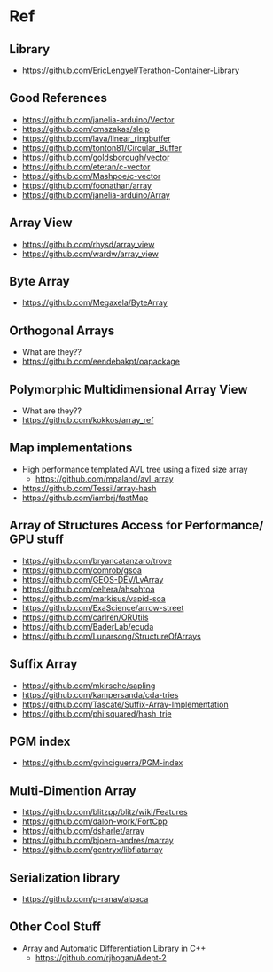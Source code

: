 # Ref

## Library

* https://github.com/EricLengyel/Terathon-Container-Library

## Good References

* https://github.com/janelia-arduino/Vector
* https://github.com/cmazakas/sleip
* https://github.com/lava/linear_ringbuffer
* https://github.com/tonton81/Circular_Buffer
* https://github.com/goldsborough/vector
* https://github.com/eteran/c-vector
* https://github.com/Mashpoe/c-vector
* https://github.com/foonathan/array
* https://github.com/janelia-arduino/Array

## Array View

* https://github.com/rhysd/array_view
* https://github.com/wardw/array_view

## Byte Array

* https://github.com/Megaxela/ByteArray

## Orthogonal Arrays

* What are they??
* https://github.com/eendebakpt/oapackage

## Polymorphic Multidimensional Array View

* What are they??
* https://github.com/kokkos/array_ref

## Map implementations

* High performance templated AVL tree using a fixed size array
    - https://github.com/mpaland/avl_array
* https://github.com/Tessil/array-hash
* https://github.com/iambrj/fastMap

## Array of Structures Access for Performance/ GPU stuff

* https://github.com/bryancatanzaro/trove
* https://github.com/comrob/gsoa
* https://github.com/GEOS-DEV/LvArray
* https://github.com/celtera/ahsohtoa
* https://github.com/markisus/vapid-soa
* https://github.com/ExaScience/arrow-street
* https://github.com/carlren/ORUtils
* https://github.com/BaderLab/ecuda
* https://github.com/Lunarsong/StructureOfArrays

## Suffix Array

* https://github.com/mkirsche/sapling
* https://github.com/kampersanda/cda-tries
* https://github.com/Tascate/Suffix-Array-Implementation
* https://github.com/philsquared/hash_trie

## PGM index

* https://github.com/gvinciguerra/PGM-index

## Multi-Dimention Array

* https://github.com/blitzpp/blitz/wiki/Features
* https://github.com/dalon-work/FortCpp
* https://github.com/dsharlet/array
* https://github.com/bjoern-andres/marray
* https://github.com/gentryx/libflatarray

## Serialization library

* https://github.com/p-ranav/alpaca

## Other Cool Stuff

* Array and Automatic Differentiation Library in C++
    - https://github.com/rjhogan/Adept-2
